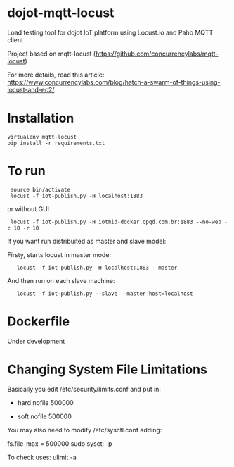 # dojot-mqtt-locust
Load testing tool for dojot IoT platform using Locust.io and Paho MQTT client

Project based on mqtt-locust (https://github.com/concurrencylabs/mqtt-locust)

For more details, read this article: https://www.concurrencylabs.com/blog/hatch-a-swarm-of-things-using-locust-and-ec2/


# Installation

```shell
virtualenv mqtt-locust
pip install -r requirements.txt
```

# To run

```shell
 source bin/activate
 locust -f iot-publish.py -H localhost:1883
```

 or without GUI
```shell
 locust -f iot-publish.py -H iotmid-docker.cpqd.com.br:1883 --no-web -c 10 -r 10
```

 If you want run distribuited as master and slave model: 

Firsty, starts locust in master mode:
```shell
   locust -f iot-publish.py -H localhost:1883 --master
```
And then run on each slave machine:
```shell
   locust -f iot-publish.py --slave --master-host=localhost
```

# Dockerfile

Under development


# Changing System File Limitations

Basically you edit /etc/security/limits.conf and put in:

* hard nofile 500000

* soft nofile 500000

You may also need to modify /etc/sysctl.conf adding:

fs.file-max = 500000
sudo sysctl -p


To check uses: ulimit -a